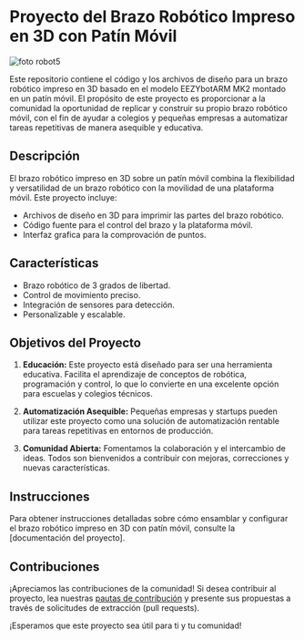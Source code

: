 # Proyecto del Brazo Robótico Impreso en 3D con Patín Móvil

![foto robot5](https://github.com/guillegv97/eezybotarm_mk2_arduino/assets/145389804/edfd38bb-54d9-4143-89a2-470a92d81372)

Este repositorio contiene el código y los archivos de diseño para un brazo robótico impreso en 3D basado en el modelo EEZYbotARM MK2 montado en un patín móvil. El propósito de este proyecto es proporcionar a la comunidad la oportunidad de replicar y construir su propio brazo robótico móvil, con el fin de ayudar a colegios y pequeñas empresas a automatizar tareas repetitivas de manera asequible y educativa.

## Descripción

El brazo robótico impreso en 3D sobre un patín móvil combina la flexibilidad y versatilidad de un brazo robótico con la movilidad de una plataforma móvil. Este proyecto incluye:

- Archivos de diseño en 3D para imprimir las partes del brazo robótico.
- Código fuente para el control del brazo y la plataforma móvil.
- Interfaz grafica para la comprovación de puntos.

## Características

- Brazo robótico de 3 grados de libertad.
- Control de movimiento preciso.
- Integración de sensores para detección.
- Personalizable y escalable.

## Objetivos del Proyecto

1. **Educación:** Este proyecto está diseñado para ser una herramienta educativa. Facilita el aprendizaje de conceptos de robótica, programación y control, lo que lo convierte en una excelente opción para escuelas y colegios técnicos.

2. **Automatización Asequible:** Pequeñas empresas y startups pueden utilizar este proyecto como una solución de automatización rentable para tareas repetitivas en entornos de producción.

3. **Comunidad Abierta:** Fomentamos la colaboración y el intercambio de ideas. Todos son bienvenidos a contribuir con mejoras, correcciones y nuevas características.

## Instrucciones

Para obtener instrucciones detalladas sobre cómo ensamblar y configurar el brazo robótico impreso en 3D con patín móvil, consulte la [documentación del proyecto].

## Contribuciones

¡Apreciamos las contribuciones de la comunidad! Si desea contribuir al proyecto, lea nuestras [pautas de contribución](CONTRIBUTING.md) y presente sus propuestas a través de solicitudes de extracción (pull requests).

¡Esperamos que este proyecto sea útil para ti y tu comunidad!

